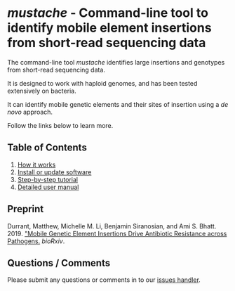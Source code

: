 # *mustache* - Command-line tool to identify mobile element insertions from short-read sequencing data

The command-line tool *mustache* identifies large insertions and genotypes from short-read sequencing data.

It is designed to work with haploid genomes, and has been tested extensively on bacteria.

It can identify mobile genetic elements and their sites of insertion using a *de novo* approach.

Follow the links below to learn more.

## Table of Contents
1. [How it works](docs/howitworks.md)  
2. [Install or update software](docs/install.md)  
3. [Step-by-step tutorial](docs/tutorial.md)
4. [Detailed user manual](docs/manual.md)


## Preprint
Durrant, Matthew, Michelle M. Li, Benjamin Siranosian, and Ami S. Bhatt. 2019. ["Mobile Genetic Element Insertions Drive 
Antibiotic Resistance across Pathogens.](https://doi.org/10.1101/527788) *bioRxiv*.

## Questions / Comments
Please submit any questions or comments in to our [issues handler](https://github.com/durrantmm/mustache/issues). 
